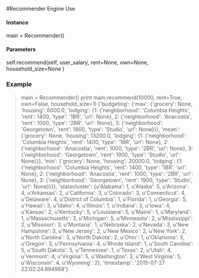 #Recommender Engine Use

#### Instance
main = Recommender()

#### Parameters
self.recommend(self, user\_salary, rent=None, own=None, household\_size=None )

### Example
>main = Recommender()
>print main.recommend(10000, rent=True, own=False, household\_size=1)
{'budgeting': {'max': {'grocery': None,
                       'housing': 6000.0,
                       'lodging': {1: {'neighborhood': 'Columbia Heights',
                                       'rent': 1400,
                                       'type': '1BR',
                                       'url': None},
                                   2: {'neighborhood': 'Anacostia',
                                       'rent': 1000,
                                       'type': '2BR',
                                       'url': None},
                                   3: {'neighborhood': 'Georgetown',
                                       'rent': 1900,
                                       'type': 'Studio',
                                       'url': None}}},
               'mean': {'grocery': None,
                        'housing': 13200.0,
                        'lodging': {1: {'neighborhood': 'Columbia Heights',
                                        'rent': 1400,
                                        'type': '1BR',
                                        'url': None},
                                    2: {'neighborhood': 'Anacostia',
                                        'rent': 1000,
                                        'type': '2BR',
                                        'url': None},
                                    3: {'neighborhood': 'Georgetown',
                                        'rent': 1900,
                                        'type': 'Studio',
                                        'url': None}}},
               'min': {'grocery': None,
                       'housing': 20000.0,
                       'lodging': {1: {'neighborhood': 'Columbia Heights',
                                       'rent': 1400,
                                       'type': '1BR',
                                       'url': None},
                                   2: {'neighborhood': 'Anacostia',
                                       'rent': 1000,
                                       'type': '2BR',
                                       'url': None},
                                   3: {'neighborhood': 'Georgetown',
                                       'rent': 1900,
                                       'type': 'Studio',
                                       'url': None}}}},
 'statecluster': {u'Alabama': 1,
                  u'Alaska': 5,
                  u'Arizona': 4,
                  u'Arkansas': 2,
                  u'California': 3,
                  u'Colorado': 3,
                  u'Connecticut': 4,
                  u'Delaware': 4,
                  u'District of Columbia': 1,
                  u'Florida': 1,
                  u'Georgia': 5,
                  u'Hawaii': 3,
                  u'Idaho': 4,
                  u'Illinois': 1,
                  u'Indiana': 3,
                  u'Iowa': 4,
                  u'Kansas': 2,
                  u'Kentucky': 5,
                  u'Louisiana': 5,
                  u'Maine': 1,
                  u'Maryland': 1,
                  u'Massachusetts': 3,
                  u'Michigan': 5,
                  u'Minnesota': 2,
                  u'Mississippi': 2,
                  u'Missouri': 3,
                  u'Montana': 1,
                  u'Nebraska': 2,
                  u'Nevada': 3,
                  u'New Hampshire': 3,
                  u'New Jersey': 2,
                  u'New Mexico': 2,
                  u'New York': 2,
                  u'North Carolina': 3,
                  u'North Dakota': 2,
                  u'Ohio': 1,
                  u'Oklahoma': 5,
                  u'Oregon': 3,
                  u'Pennsylvania': 4,
                  u'Rhode Island': 1,
                  u'South Carolina': 5,
                  u'South Dakota': 5,
                  u'Tennessee': 1,
                  u'Texas': 2,
                  u'Utah': 4,
                  u'Vermont': 4,
                  u'Virginia': 5,
                  u'Washington': 3,
                  u'West Virginia': 5,
                  u'Wisconsin': 4,
                  u'Wyoming': 2},
 'timestamp': '2015-07-27 22:02:24.894968'}




